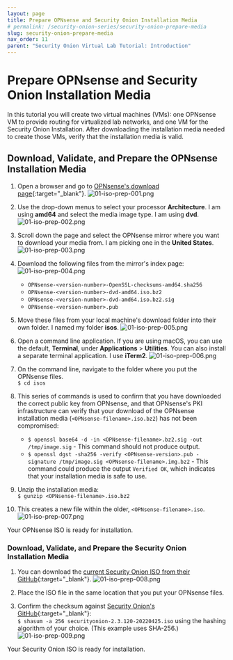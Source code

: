 ```yaml
---
layout: page
title: Prepare OPNsense and Security Onion Installation Media
# permalink: /security-onion-series/security-onion-prepare-media
slug: security-onion-prepare-media
nav_order: 11
parent: "Security Onion Virtual Lab Tutorial: Introduction"
---
```


# Prepare OPNsense and Security Onion Installation Media

In this tutorial you will create two virtual machines (VMs): one OPNsense VM to provide routing for virtualized lab networks, and one VM for the Security Onion Installation. After downloading the installation media needed to create those VMs, verify that the installation media is valid.

## Download, Validate, and Prepare the OPNsense Installation Media

1. Open a browser and go to [OPNsense's download page](https://opnsense.org/download/){:target="_blank"}.
   ![01-iso-prep-001.png](./images/01-iso-prep/01-iso-prep-001.png)
2. Use the drop-down menus to select your processor **Architecture**. I am using **amd64** and select the media image type. I am using **dvd**.
   ![01-iso-prep-002.png](./images/01-iso-prep/01-iso-prep-002.png)
3. Scroll down the page and select the OPNsense mirror where you want to download your media from. I am picking one in the **United States**.
   ![01-iso-prep-003.png](./images/01-iso-prep/01-iso-prep-003.png)
4. Download the following files from the mirror's index page:
   ![01-iso-prep-004.png](./images/01-iso-prep/01-iso-prep-004.png)

   * `OPNsense-<version-number>-OpenSSL-checksums-amd64.sha256`
   * `OPNsense-<version-number>-dvd-amd64.iso.bz2`
   * `OPNsense-<version-number>-dvd-amd64.iso.bz2.sig`
   * `OPNsense-<version-number>.pub`

5. Move these files from your local machine's download folder into their own folder. I named my folder **isos**.
   ![01-iso-prep-005.png](./images/01-iso-prep/01-iso-prep-005.png)
6. Open a command line application. If you are using macOS, you can use the default, **Terminal**, under **Applications** > **Utilities**. You can also install a separate terminal application. I use **iTerm2**.
   ![01-iso-prep-006.png](./images/01-iso-prep/01-iso-prep-006.png)
7. On the command line, navigate to the folder where you put the OPNsense files.\
`$ cd isos`
8. This series of commands is used to confirm that you have downloaded the correct public key from OPNsense, and that OPNsense's PKI infrastructure can verify that your download of the OPNsense installation media (`<OPNsense-filename>.iso.bz2`) has not been compromised:

   * `$ openssl base64 -d -in <OPNsense-filename>.bz2.sig -out /tmp/image.sig` - This command should not produce output.
   * `$ openssl dgst -sha256 -verify <OPNsense-version>.pub -signature /tmp/image.sig <OPNsense-filename>.img.bz2` - This command could produce the output `Verified OK`, which indicates that your installation media is safe to use.

9. Unzip the installation media:\
`$ gunzip <OPNsense-filename>.iso.bz2`
10. This creates a new file within the older, `<OPNsense-filename>.iso`.
   ![01-iso-prep-007.png](./images/01-iso-prep/01-iso-prep-007.png)

Your OPNsense ISO is ready for installation.

### Download, Validate, and Prepare the Security Onion Installation Media

1. You can download the [current Security Onion ISO from their GitHub](https://github.com/Security-Onion-Solutions/securityonion/blob/master/VERIFY_ISO.md){:target="_blank"}.
   ![01-iso-prep-008.png](./images/01-iso-prep/01-iso-prep-008.png)

2. Place the ISO file in the same location that you put your OPNsense files.
3. Confirm the checksum against [Security Onion's GitHub](https://github.com/Security-Onion-Solutions/securityonion/blob/master/VERIFY_ISO.md){:target="_blank"}:\
`$ shasum -a 256 securityonion-2.3.120-20220425.iso` using the hashing algorithm of your choice. (This example uses SHA-256.)
   ![01-iso-prep-009.png](./images/01-iso-prep/01-iso-prep-009.png)

Your Security Onion ISO is ready for installation.
